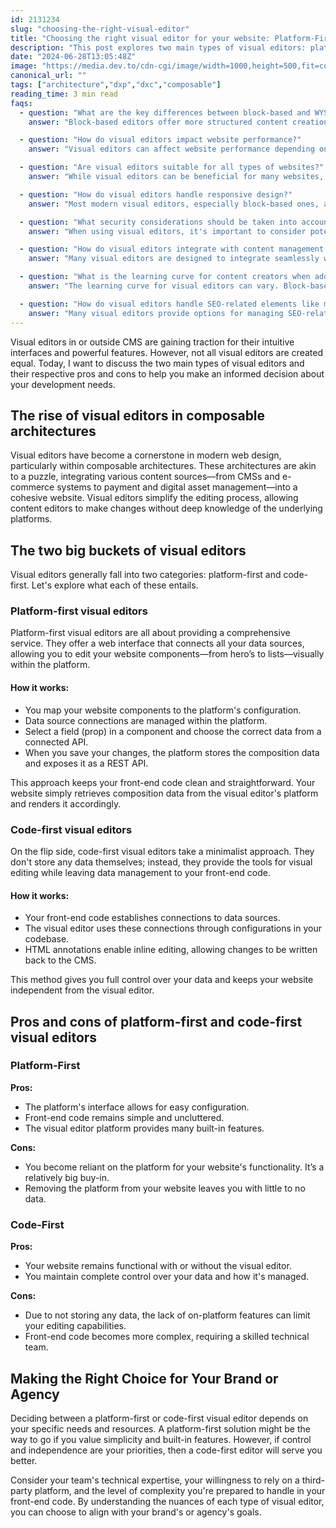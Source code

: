 ```yaml
---
id: 2131234
slug: "choosing-the-right-visual-editor"
title: "Choosing the right visual editor for your website: Platform-First vs. Code-First"
description: "This post explores two main types of visual editors: platform-first and code-first. I compare their functionalities, pros, and cons to help you choose the right solution for your development needs."
date: "2024-06-28T13:05:48Z"
image: "https://media.dev.to/cdn-cgi/image/width=1000,height=500,fit=cover,gravity=auto,format=auto/https://res.cloudinary.com/dwfcofnrd/image/upload/v1719585541/website/poster.png"
canonical_url: ""
tags: ["architecture","dxp","dxc","composable"]
reading_time: 3 min read
faqs:
  - question: "What are the key differences between block-based and WYSIWYG editors?"
    answer: "Block-based editors offer more structured content creation with predefined components, while WYSIWYG editors provide a more freeform editing experience similar to traditional word processors. Block-based editors are generally better for maintaining consistent design and layout across a website."

  - question: "How do visual editors impact website performance?"
    answer: "Visual editors can affect website performance depending on their implementation. Block-based editors often result in cleaner, more efficient code, which can lead to better performance. However, some WYSIWYG editors may generate unnecessary markup, potentially slowing down page load times."

  - question: "Are visual editors suitable for all types of websites?"
    answer: "While visual editors can be beneficial for many websites, they may not be ideal for all scenarios. Complex web applications or highly customized designs might require more traditional development approaches. It's important to assess your specific needs and technical requirements before choosing a visual editor."

  - question: "How do visual editors handle responsive design?"
    answer: "Most modern visual editors, especially block-based ones, are designed with responsive layouts in mind. They often provide built-in responsive behavior for their components. However, the level of control over responsiveness can vary between editors, so it's important to evaluate this aspect when choosing an editor."

  - question: "What security considerations should be taken into account when using visual editors?"
    answer: "When using visual editors, it's important to consider potential security risks such as cross-site scripting (XSS) attacks. Ensure that the chosen editor sanitizes user input and has regular security updates. Additionally, implement proper user permissions to control who can edit content using the visual editor."

  - question: "How do visual editors integrate with content management systems (CMS)?"
    answer: "Many visual editors are designed to integrate seamlessly with popular CMS platforms. Some CMS solutions come with built-in visual editors, while others allow for third-party editor integration. When choosing a visual editor, consider its compatibility with your preferred CMS and the ease of integration."

  - question: "What is the learning curve for content creators when adopting a new visual editor?"
    answer: "The learning curve for visual editors can vary. Block-based editors often have a steeper initial learning curve but can be more intuitive for long-term use. WYSIWYG editors may be more familiar to users accustomed to word processors. Consider providing training and documentation to help content creators adapt to the chosen editor."

  - question: "How do visual editors handle SEO-related elements like meta descriptions and alt text?"
    answer: "Many visual editors provide options for managing SEO-related elements. Look for editors that allow easy addition of meta descriptions, alt text for images, and other SEO-friendly features. Some editors may also integrate with SEO plugins or tools to enhance optimization capabilities."
---
```


Visual editors in or outside CMS are gaining traction for their intuitive interfaces and powerful features. However, not all visual editors are created equal. Today, I want to discuss the two main types of visual editors and their respective pros and cons to help you make an informed decision about your development needs.

## The rise of visual editors in composable architectures

Visual editors have become a cornerstone in modern web design, particularly within composable architectures. These architectures are akin to a puzzle, integrating various content sources—from CMSs and e-commerce systems to payment and digital asset management—into a cohesive website. Visual editors simplify the editing process, allowing content editors to make changes without deep knowledge of the underlying platforms.

## The two big buckets of visual editors

Visual editors generally fall into two categories: platform-first and code-first. Let's explore what each of these entails.

### Platform-first visual editors

Platform-first visual editors are all about providing a comprehensive service. They offer a web interface that connects all your data sources, allowing you to edit your website components—from hero’s to lists—visually within the platform.

#### How it works:

*   You map your website components to the platform's configuration.
*   Data source connections are managed within the platform.
*   Select a field (prop) in a component and choose the correct data from a connected API.
*   When you save your changes, the platform stores the composition data and exposes it as a REST API.

This approach keeps your front-end code clean and straightforward. Your website simply retrieves composition data from the visual editor's platform and renders it accordingly.

### Code-first visual editors

On the flip side, code-first visual editors take a minimalist approach. They don't store any data themselves; instead, they provide the tools for visual editing while leaving data management to your front-end code.

#### How it works:

*   Your front-end code establishes connections to data sources.
*   The visual editor uses these connections through configurations in your codebase.
*   HTML annotations enable inline editing, allowing changes to be written back to the CMS.

This method gives you full control over your data and keeps your website independent from the visual editor.

## Pros and cons of platform-first and code-first visual editors

### Platform-First

**Pros:**

*   The platform's interface allows for easy configuration.
*   Front-end code remains simple and uncluttered.
*   The visual editor platform provides many built-in features.

**Cons:**

*   You become reliant on the platform for your website's functionality. It’s a relatively big buy-in.
*   Removing the platform from your website leaves you with little to no data.

### Code-First

**Pros:**

*   Your website remains functional with or without the visual editor.
*   You maintain complete control over your data and how it's managed.

**Cons:**

*   Due to not storing any data, the lack of on-platform features can limit your editing capabilities.
*   Front-end code becomes more complex, requiring a skilled technical team.

## Making the Right Choice for Your Brand or Agency

Deciding between a platform-first or code-first visual editor depends on your specific needs and resources. A platform-first solution might be the way to go if you value simplicity and built-in features. However, if control and independence are your priorities, then a code-first editor will serve you better.

Consider your team's technical expertise, your willingness to rely on a third-party platform, and the level of complexity you're prepared to handle in your front-end code. By understanding the nuances of each type of visual editor, you can choose to align with your brand's or agency's goals.